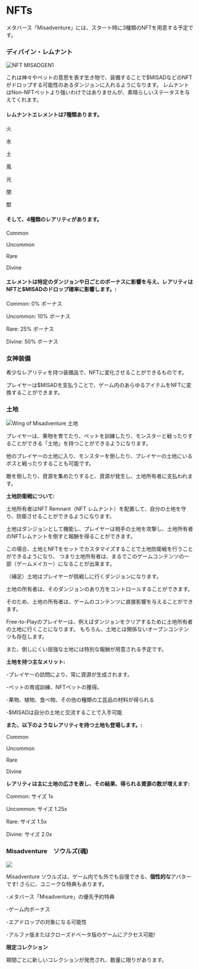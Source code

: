 # NFTs

メタバース「Misadventure」には、スタート時に3種類のNFTを用意する予定です。

### ディバイン・レムナント

![NFT MISADGEN1](<../.gitbook/assets/MISADGEN1 (1).png>)

これは神々やペットの意思を表す生き物で、装備することで$MISADなどのNFTがドロップする可能性のあるダンジョンに入れるようになります。
レムナントはNon-NFTペットより強いわけではありませんが、素晴らしいステータスを与えてくれます。

#### レムナントエレメントは7種類あります。

火

水

土

風

光

闇

獣

#### そして、4種類のレアリティがあります。

Common

Uncommon

Rare

Divine

#### エレメントは特定のダンジョンや日ごとのボーナスに影響を与え、レアリティはNFTと$MISADのドロップ確率に影響します。:

Common: 0% ボーナス

Uncommon: 10% ボーナス

Rare: 25% ボーナス

Divine: 50% ボーナス

### 女神装備

希少なレアリティを持つ装備品で、NFTに変化させることができるものです。

プレイヤーは$MISADを支払うことで、ゲーム内のあらゆるアイテムをNFTに変換することができます。

### 土地

![Wing of Misadventure 土地](<../.gitbook/assets/image (11).png>)

プレイヤーは、果物を育てたり、ペットを訓練したり、モンスターと戦ったりすることができる「土地」を持つことができるようになります。

他のプレイヤーの土地に入り、モンスターを倒したり、プレイヤーの土地にいるボスと戦ったりすることも可能です。

敵を倒したり、資源を集めたりすると、資源が発生し、土地所有者に支払われます。

**土地防衛戦について:**

土地所有者はNFT Remnant（NFT レムナント）を配置して、自分の土地を守り、防衛させることができるようになります。

土地はダンジョンとして機能し、プレイヤーは相手の土地を攻撃し、土地所有者のNFTレムナントを倒すと報酬を得ることができます。

この場合、土地とNFTをセットでカスタマイズすることで土地防衛戦を行うことができるようになり、
つまり土地所有者は、まるでこのゲームコンテンツの一部（ゲームメイカー）になることが出来ます。

（補足）土地はプレイヤーが挑戦しに行くダンジョンになります。

土地の所有者は、そのダンジョンのあり方をコントロールすることができます。

そのため、土地の所有者は、ゲームのコンテンツに直接影響を与えることができます。

Free-to-Playのプレイヤーは、例えばダンジョンをクリアするために土地所有者の土地に行くことになります。
もちろん、土地とは関係ないオープンコンテンツも存在します。


また、倒しにくい屈強な土地には特別な報酬が用意される予定です。

**土地を持つ主なメリット:**

-プレイヤーの訪問により、常に資源が生成されます。

-ペットの育成訓練、NFTペットの獲得。

-果物、植物、食べ物、その他の種類の工芸品の材料が得られる

-$MISADは自分の土地と交流することで入手可能

**また、以下のようなレアリティを持つ土地も登場します。:**

Common

Uncommon

Rare

Divine

**レアリティは主に土地の広さを表し、その結果、得られる資源の数が増えます:**

Common: サイズ 1x

Uncommon: サイズ 1.25x

Rare: サイズ 1.5x

Divine: サイズ 2.0x

### Misadventure　ソウルズ(魂)&#x20;

![](../.gitbook/assets/Misadventure-Souls2.png)

Misadventure ソウルズは、ゲーム内でも外でも自慢できる、**個性的な**アバターです! さらに、ユニークな特典もあります。

-メタバース「Misadventure」の優先予約特典

-ゲーム内ボーナス

-エアドロップの対象になる可能性

-アルファ版またはクローズドベータ版のゲームにアクセス可能!

**限定コレクション**

期間ごとに新しいコレクションが発売され、数量に限りがあります。

